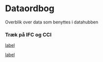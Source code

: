 # Dataordbog

Overblik over data som benyttes i datahubben

### Træk på IFC og CCI

[label](Dokumenter)

[label](Egenskaber)
